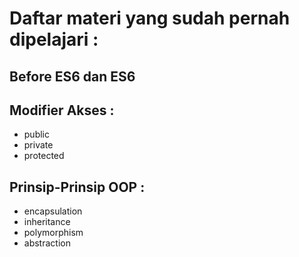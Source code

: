# Daftar materi yang sudah pernah dipelajari :

## Before ES6 dan ES6
## Modifier Akses :
- public
- private
- protected
## Prinsip-Prinsip OOP :
- encapsulation
- inheritance
- polymorphism
- abstraction

